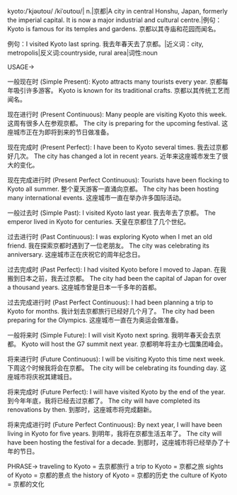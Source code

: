 kyoto:/ˈkjəʊtoʊ/ /kiˈoʊtoʊ/| n.|京都|A city in central Honshu, Japan, formerly the imperial capital.  It is now a major industrial and cultural centre.|例句：Kyoto is famous for its temples and gardens. 京都以其寺庙和花园而闻名。

例句：I visited Kyoto last spring. 我去年春天去了京都。|近义词：city, metropolis|反义词:countryside, rural area|词性:noun

USAGE->

一般现在时 (Simple Present):
Kyoto attracts many tourists every year. 京都每年吸引许多游客。
Kyoto is known for its traditional crafts. 京都以其传统工艺而闻名。

现在进行时 (Present Continuous):
Many people are visiting Kyoto this week. 这周有很多人在参观京都。
The city is preparing for the upcoming festival.  这座城市正在为即将到来的节日做准备。

现在完成时 (Present Perfect):
I have been to Kyoto several times. 我去过京都好几次。
The city has changed a lot in recent years.  近年来这座城市发生了很大的变化。

现在完成进行时 (Present Perfect Continuous):
Tourists have been flocking to Kyoto all summer.  整个夏天游客一直涌向京都。
The city has been hosting many international events. 这座城市一直在举办许多国际活动。

一般过去时 (Simple Past):
I visited Kyoto last year. 我去年去了京都。
The emperor lived in Kyoto for centuries.  天皇在京都住了几个世纪。

过去进行时 (Past Continuous):
I was exploring Kyoto when I met an old friend. 我在探索京都时遇到了一位老朋友。
The city was celebrating its anniversary.  这座城市正在庆祝它的周年纪念日。

过去完成时 (Past Perfect):
I had visited Kyoto before I moved to Japan. 在我搬到日本之前，我去过京都。
The city had been the capital of Japan for over a thousand years.  这座城市曾是日本一千多年的首都。

过去完成进行时 (Past Perfect Continuous):
I had been planning a trip to Kyoto for months. 我计划去京都旅行已经好几个月了。
The city had been preparing for the Olympics.  这座城市一直在为奥运会做准备。

一般将来时 (Simple Future):
I will visit Kyoto next spring. 我明年春天会去京都。
Kyoto will host the G7 summit next year.  京都明年将主办七国集团峰会。

将来进行时 (Future Continuous):
I will be visiting Kyoto this time next week. 下周这个时候我将会在京都。
The city will be celebrating its founding day.  这座城市将庆祝其建城日。

将来完成时 (Future Perfect):
I will have visited Kyoto by the end of the year. 到今年年底，我将已经去过京都了。
The city will have completed its renovations by then. 到那时，这座城市将完成翻新。

将来完成进行时 (Future Perfect Continuous):
By next year, I will have been living in Kyoto for five years. 到明年，我将在京都生活五年了。
The city will have been hosting the festival for a decade. 到那时，这座城市将已经举办了十年的节日。


PHRASE->
traveling to Kyoto = 去京都旅行
a trip to Kyoto = 京都之旅
sights of Kyoto = 京都的景点
the history of Kyoto = 京都的历史
the culture of Kyoto = 京都的文化
